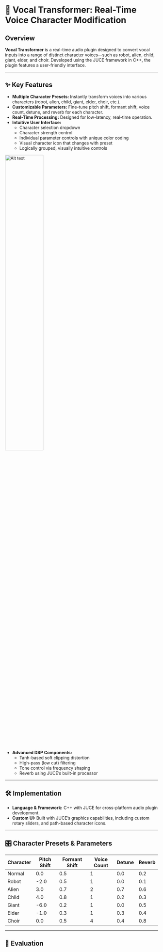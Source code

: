 # 🎤 Vocal Transformer: Real-Time Voice Character Modification

## Overview

**Vocal Transformer** is a real-time audio plugin designed to convert vocal inputs into a range of distinct character voices—such as robot, alien, child, giant, elder, and choir. Developed using the JUCE framework in C++, the plugin features a user-friendly interface.

---

## ✨ Key Features

- **Multiple Character Presets:** Instantly transform voices into various characters (robot, alien, child, giant, elder, choir, etc.).
- **Customizable Parameters:** Fine-tune pitch shift, formant shift, voice count, detune, and reverb for each character.
- **Real-Time Processing:** Designed for low-latency, real-time operation.
- **Intuitive User Interface:**
  - Character selection dropdown
  - Character strength control
  - Individual parameter controls with unique color coding
  - Visual character icon that changes with preset
  - Logically grouped, visually intuitive controls
    
<img src="images/example.png" alt="Alt text" width="50%" />


- **Advanced DSP Components:**
  - Tanh-based soft clipping distortion
  - High-pass (low cut) filtering
  - Tone control via frequency shaping
  - Reverb using JUCE’s built-in processor


---

## 🛠 Implementation

- **Language & Framework:** C++ with JUCE for cross-platform audio plugin development.
- **Custom UI:** Built with JUCE’s graphics capabilities, including custom rotary sliders, and path-based character icons.

---

## 🎛 Character Presets & Parameters

| Character | Pitch Shift | Formant Shift | Voice Count | Detune | Reverb |
|-----------|------------|--------------|-------------|--------|--------|
| Normal    | 0.0        | 0.5          | 1           | 0.0    | 0.2    |
| Robot     | -2.0       | 0.5          | 1           | 0.0    | 0.1    |
| Alien     | 3.0        | 0.7          | 2           | 0.7    | 0.6    |
| Child     | 4.0        | 0.8          | 1           | 0.2    | 0.3    |
| Giant     | -6.0       | 0.2          | 1           | 0.0    | 0.5    |
| Elder     | -1.0       | 0.3          | 1           | 0.3    | 0.4    |
| Choir     | 0.0        | 0.5          | 4           | 0.4    | 0.8    |

---

## 🧪 Evaluation

